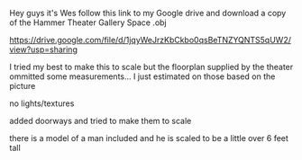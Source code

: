 Hey guys it's Wes follow this link to my Google drive and download a copy of the Hammer Theater Gallery Space .obj

https://drive.google.com/file/d/1jqyWeJrzKbCkbo0qsBeTNZYQNTS5qUW2/view?usp=sharing

I tried my best to make this to scale but the floorplan supplied by the theater ommitted some measurements... I just estimated on those based on the picture

no lights/textures

added doorways and tried to make them to scale

there is a model of a man included and he is scaled to be a little over 6 feet tall
